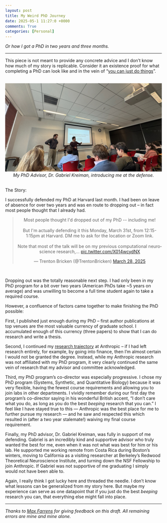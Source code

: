```yaml
---
layout: post
title: My Weird PhD Journey
date: 2025-05-1 11:27:0 +0000
comments: True
categories: [Personal]
---
```


*Or how I got a PhD in two years and three months.*

---

This piece is not meant to provide any concrete advice and I don’t know how much of my story is replicable. Consider it an existence proof for what completing a PhD can look like and in the vein of “[you can just do things](https://milan.cvitkovic.net/writing/things_youre_allowed_to_do/)”.

<br>
<div align="center">
  <img width="800"  src="../images/WeirdPhD/IMG_0126.JPG">
  <br>
  <em>My PhD Advisor, Dr. Gabriel Kreiman, introducing me at the defense.</em>
</div>
<br>

The Story:

I successfully defended my PhD at Harvard last month. I had been on leave of absence for over two years and was en route to dropping out – in fact most people thought that I already had.

<div align="center">
<blockquote class="twitter-tweet"><p lang="en" dir="ltr">Most people thought I&#39;d dropped out of my PhD -- including me!<br><br>But I&#39;m actually defending it this Monday, March 31st, from 12:15-1:15pm at Harvard. DM me to ask for the location or Zoom link.<br><br>Note that most of the talk will be on my previous computational neuroscience research,… <a href="https://t.co/X014wcydNX">pic.twitter.com/X014wcydNX</a></p>&mdash; Trenton Bricken (@TrentonBricken) <a href="https://twitter.com/TrentonBricken/status/1905682006358507659?ref_src=twsrc%5Etfw">March 28, 2025</a></blockquote> <script async src="https://platform.twitter.com/widgets.js" charset="utf-8"></script>
</div>
<br>

Dropping out was the totally reasonable next step. I had only been in my PhD program for a bit over two years (American PhDs take ~5 years on average) and was unwilling to become a full time student again to take a required course.

However, a confluence of factors came together to make finishing the PhD possible:

First, I published just enough during my PhD – first author publications at top venues are the most valuable currency of graduate school. I accumulated enough of this currency (three papers) to show that I can do research and write a thesis.

Second, I continued my [research trajectory](https://scholar.google.com/citations?user=CP6aLusAAAAJ&hl=en) at Anthropic – if I had left research entirely, for example, by going into finance, then I’m almost certain I would not be granted the degree. Instead, while my Anthropic research was not affiliated with my PhD program, it very clearly continued the same vein of research that my advisor and committee acknowledged.

Third, my PhD program’s co-director was especially progressive. I chose my PhD program (Systems, Synthetic, and Quantitative Biology) because it was very flexible, having the fewest course requirements and allowing you to join labs in other departments. I vividly remember during our first day the program’s co-director saying in his wonderful British accent, “I don’t care what you do, as long as you do the best *beeping* research that you can.” I feel like I have stayed true to this — Anthropic was the best place for me to further pursue my research — and he saw and respected this which resulted in (after a two year stalemate!) waiving my final course requirement.

Finally, my PhD advisor, Dr. Gabriel Kreiman, was fully in support of me defending. Gabriel is an incredibly kind and supportive advisor who truly wanted the best for me, even when it was not what was best for him or his lab. He supported me working remote from Costa Rica during Boston’s winters, moving to California as a visiting researcher at Berkeley’s Redwood Theoretical Neuroscience Institute, and turning down the NSF Fellowship to join Anthropic. If Gabriel was not supportive of me graduating I simply would not have been able to.

Again, I really think I got lucky here and threaded the needle. I don’t know what lessons can be generalized from my story here. But maybe my experience can serve as one datapoint that if you just do the best *beeping* research you can, that everything else might fall into place.

---

*Thanks to [Max Farrens](https://twitter.com/lord_applebee) for giving feedback on this draft. All remaining errors are mine and mine alone.*
